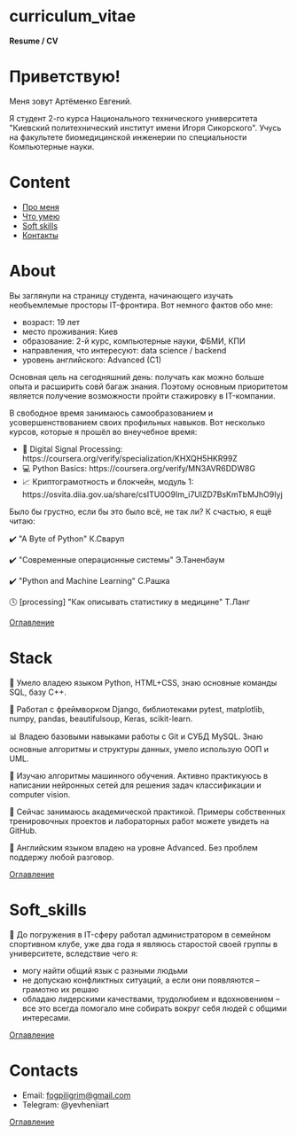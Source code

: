 # curriculum_vitae
**Resume / CV**


# Приветствую!
<p>Меня зовут Артёменко Евгений.</p>
<p>
    Я студент 2-го курса Национального технического университета "Киевский политехнический институт
    имени Игоря Сикорского". Учусь на факультете биомедицинской инженерии по
    специальности Компьютерные науки.
</p>


# Content
- [Про меня](#about)
- [Что умею](#stack)
- [Soft skills](#soft_skills)
- [Контакты](#contacts)


# About
Вы заглянули на страницу студента, начинающего изучать необъемлемые просторы IT-фронтира.
  Вот немного фактов обо мне:

- возраст: 19 лет
- место проживания: Киев
- образование: 2-й курс, компьютерные науки, ФБМИ, КПИ
- направления, что интересуют: data science / backend
- уровень английского: Advanced (C1)

Основная цель на сегодняшний день: получать как можно больше опыта и расширить совй багаж знания.
Поэтому основным приоритетом является получение возможности пройти стажировку в IT-компании.

В свободное время занимаюсь самообразованием и усовершенствованием своих профильных навыков. 
Вот несколько курсов, которые я прошёл во внеучебное время:

<ul>
    <li>🔬 Digital Signal Processing: https://coursera.org/verify/specialization/KHXQH5HKR99Z</li>
    <li>💻 Python Basics: https://coursera.org/verify/MN3AVR6DDW8G</li>
    <li>📈 Криптограмотность и блокчейн, модуль 1: https://osvita.diia.gov.ua/share/csITU0O9Im_i7UlZD7BsKmTbMJhO9Iyj</li>
</ul>
    
Было бы грустно, если бы это было всё, не так ли? К счастью, я ещё читаю:

✔️ "A Byte of Python" К.Сваруп

✔️ "Современные операционные системы" Э.Таненбаум

✔️ "Python and Machine Learning" С.Рашка

🕓 [processing] "Как описывать статистику в медицине" Т.Ланг

[Оглавление](#content)


# Stack
<p>
    🐍 Умело владею языком Python, HTML+CSS, знаю основные команды SQL, базу C++.
</p>
<p>
    📂 Работал с фреймворком Django, библиотеками pytest, matplotlib, numpy, pandas,
     beautifulsoup, Keras, scikit-learn.
</p>
<p>
    📊 Владею базовыми навыками работы с Git и СУБД MySQL. Знаю основные алгоритмы и структуры данных,
    умело использую ООП и UML.
</p>
<p>
    📖 Изучаю алгоритмы машинного обучения. Активно практикуюсь в написании
    нейронных сетей для решения задач классификации и computer vision.
</p>
<p>
    🌱 Сейчас занимаюсь академической практикой. Примеры собственных тренировочных проектов
    и лабораторных работ можете увидеть на GitHub.
</p>
<p>
    🎤 Английским языком владею на уровне Advanced. Без проблем поддержу любой разговор.
</p>

[Оглавление](#content)


# Soft_skills
<p>
    💁 До погружения в IT-сферу работал администратором в семейном спортивном клубе,
    уже два года я являюсь старостой своей группы в университете,
    вследствие чего я:
</p>

- могу найти общий язык с разными людьми
- не допускаю конфликтных ситуаций, а если они появляются – грамотно их решаю
- обладаю лидерскими качествами, трудолюбием и вдохновением – все это
  всегда помогало мне собирать вокруг себя людей с общими интересами.

[Оглавление](#content)


# Contacts
- Email: fogpiligrim@gmail.com
- Telegram: @yevheniiart

[Оглавление](#content)

